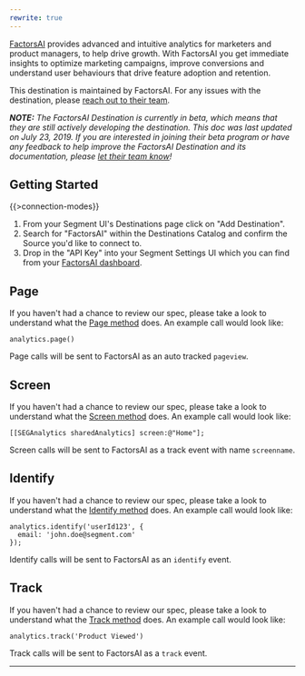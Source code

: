 ```yaml
---
rewrite: true
---
```

[FactorsAI](https://www.factors.ai/?utm_source=segmentio&utm_medium=docs&utm_campaign=partners) provides advanced and intuitive analytics for marketers and product managers, to help drive growth. With FactorsAI you get immediate insights to optimize marketing campaigns, improve conversions and understand user behaviours that drive feature adoption and retention.

This destination is maintained by FactorsAI. For any issues with the destination, please [reach out to their team](mailto:support@factors.ai).

_**NOTE:** The FactorsAI Destination is currently in beta, which means that they are still actively developing the destination. This doc was last updated on July 23, 2019. If you are interested in joining their beta program or have any feedback to help improve the FactorsAI Destination and its documentation, please [let  their team know](mailto:support@factors.ai)!_

## Getting Started

{{>connection-modes}} 

1. From your Segment UI's Destinations page click on "Add Destination".
2. Search for "FactorsAI" within the Destinations Catalog and confirm the Source you'd like to connect to.
3. Drop in the "API Key" into your Segment Settings UI which you can find from your [FactorsAI dashboard](https://app.factors.ai/#/settings/segment).

## Page

If you haven't had a chance to review our spec, please take a look to understand what the [Page method](https://segment.com/docs/spec/page/) does. An example call would look like:

```
analytics.page()
```

Page calls will be sent to FactorsAI as an auto tracked `pageview`. 


## Screen

If you haven't had a chance to review our spec, please take a look to understand what the [Screen method](https://segment.com/docs/spec/screen/) does. An example call would look like:

```
[[SEGAnalytics sharedAnalytics] screen:@"Home"];
```

Screen calls will be sent to FactorsAI as a track event with name `screenname`. 


## Identify

If you haven't had a chance to review our spec, please take a look to understand what the [Identify method](https://segment.com/docs/spec/identify/) does. An example call would look like:

```
analytics.identify('userId123', {
  email: 'john.doe@segment.com'
});
```

Identify calls will be sent to FactorsAI as an `identify` event.


## Track

If you haven't had a chance to review our spec, please take a look to understand what the [Track method](https://segment.com/docs/spec/track/) does. An example call would look like:

```
analytics.track('Product Viewed')
```

Track calls will be sent to FactorsAI as a `track` event.

---